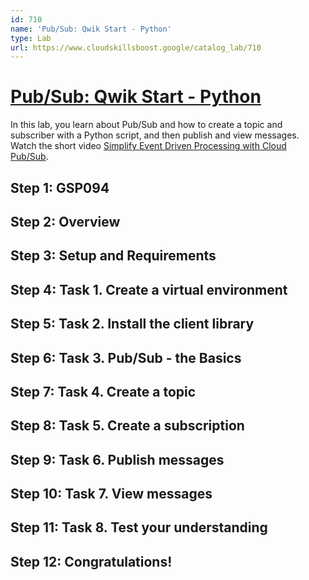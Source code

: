 ```yaml
---
id: 710
name: 'Pub/Sub: Qwik Start - Python'
type: Lab
url: https://www.cloudskillsboost.google/catalog_lab/710
---
```


# [Pub/Sub: Qwik Start - Python](https://www.cloudskillsboost.google/catalog_lab/710)

In this lab, you learn about Pub/Sub and how to create a topic and subscriber with a Python script, and then publish and view messages. Watch the short video <A HREF="https://youtu.be/oKU2wbTXMTY">Simplify Event Driven Processing with Cloud Pub/Sub</A>.

## Step 1: GSP094

## Step 2: Overview

## Step 3: Setup and Requirements

## Step 4: Task 1. Create a virtual environment

## Step 5: Task 2. Install the client library

## Step 6: Task 3. Pub/Sub - the Basics

## Step 7: Task 4. Create a topic

## Step 8: Task 5. Create a subscription

## Step 9: Task 6. Publish messages

## Step 10: Task 7. View messages

## Step 11: Task 8. Test your understanding

## Step 12: Congratulations!
